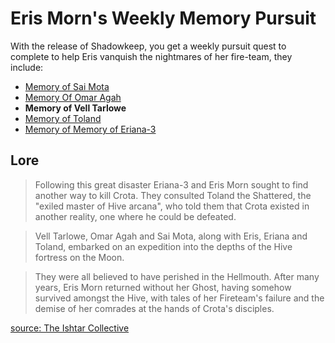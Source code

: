 # Eris Morn's Weekly Memory Pursuit
With the release of Shadowkeep, you get a weekly pursuit quest to complete to help Eris vanquish the nightmares of her fire-team, they include:

* [Memory of Sai Mota](memory_of_sai_mota.md)
* [Memory Of Omar Agah](memory_of_omar_agah.md)
* **Memory of Vell Tarlowe**
* [Memory of Toland](memory_of_toland.md)
* [Memory of Memory of Eriana-3](memory_of_eriana-3.md)

## Lore
>Following this great disaster Eriana-3 and Eris Morn sought to find another way to kill Crota. They consulted Toland the Shattered, the "exiled master of Hive arcana", who told them that Crota existed in another reality, one where he could be defeated.

>Vell Tarlowe, Omar Agah and Sai Mota, along with Eris, Eriana and Toland, embarked on an expedition into the depths of the Hive fortress on the Moon.

>They were all believed to have perished in the Hellmouth. After many years, Eris Morn returned without her Ghost, having somehow survived amongst the Hive, with tales of her Fireteam's failure and the demise of her comrades at the hands of Crota's disciples.

[source: The Ishtar Collective](https://www.ishtar-collective.net/categories/the-first-crota-fireteam)

##
